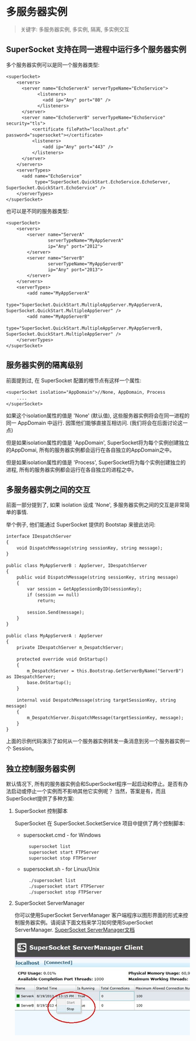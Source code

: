 # 多服务器实例

> 关键字: 多服务器实例, 多实例, 隔离, 多实例交互

## SuperSocket 支持在同一进程中运行多个服务器实例

多个服务器实例可以是同一个服务器类型:

    <superSocket>
        <servers>
          <server name="EchoServerA" serverTypeName="EchoService">
                <listeners>
                  <add ip="Any" port="80" />
                </listeners>
          </server>
          <server name="EchoServerB" serverTypeName="EchoService" security="tls">
              <certificate filePath="localhost.pfx" password="supersocket"></certificate>
              <listeners>
                  <add ip="Any" port="443" />
              </listeners>
          </server>
        </servers>
        <serverTypes>
          <add name="EchoService"
               type="SuperSocket.QuickStart.EchoService.EchoServer, SuperSocket.QuickStart.EchoService" />
        </serverTypes>
    </superSocket>

也可以是不同的服务器类型:

    <superSocket>
        <servers>
            <server name="ServerA"
                    serverTypeName="MyAppServerA"
                    ip="Any" port="2012">
            </server>
            <server name="ServerB"
                    serverTypeName="MyAppServerB"
                    ip="Any" port="2013">
            </server>
        </servers>
        <serverTypes>
            <add name="MyAppServerA"
                 type="SuperSocket.QuickStart.MultipleAppServer.MyAppServerA, SuperSocket.QuickStart.MultipleAppServer" />
            <add name="MyAppServerB"
                 type="SuperSocket.QuickStart.MultipleAppServer.MyAppServerB, SuperSocket.QuickStart.MultipleAppServer" />
        </serverTypes>
    </superSocket>

## 服务器实例的隔离级别
前面提到过, 在 SuperSocket 配置的根节点有这样一个属性:

    <superSocket isolation="AppDomain">//None, AppDomain, Process
        ....
    </superSocket>

如果这个isolation属性的值是 'None' (默认值), 这些服务器实例将会在同一进程的同一 AppDomain 中运行. 因策他们能够直接互相访问. (我们将会在后面讨论这一点)

但是如果isolation属性的值是 'AppDomain', SuperSocket将为每个实例创建独立的AppDomai, 所有的服务器实例都会运行在各自独立的AppDomain之中。

但是如果isolation属性的值是 'Process', SuperSocket将为每个实例创建独立的进程, 所有的服务器实例都会运行在各自独立的进程之中。

## 多服务器实例之间的交互
前面一部分提到了, 如果 isolation 设成 'None', 多服务器实例之间的交互是非常简单的事情.

举个例子, 他们能通过 SuperSocket 提供的 Bootstap 来彼此访问:
    
    interface IDespatchServer
    {
        void DispatchMessage(string sessionKey, string message);
    }
    
    public class MyAppServerB : AppServer, IDespatchServer
    {
        public void DispatchMessage(string sessionKey, string message)
        {
            var session = GetAppSessionByID(sessionKey);
            if (session == null)
                return;

            session.Send(message);
        }
    }

    public class MyAppServerA : AppServer
    {
        private IDespatchServer m_DespatchServer;

        protected override void OnStartup()
        {
            m_DespatchServer = this.Bootstrap.GetServerByName("ServerB") as IDespatchServer;
            base.OnStartup();
        }

        internal void DespatchMessage(string targetSessionKey, string message)
        {
            m_DespatchServer.DispatchMessage(targetSessionKey, message);
        }
    }

上面的示例代码演示了如何从一个服务器实例转发一条消息到另一个服务器实例一个 Session。


## 独立控制服务器实例

默认情况下, 所有的服务器实例会和SuperSocket程序一起启动和停止。是否有办法启动或停止一个实例而不影响其他它实例呢？ 当然，答案是有，而且SuperSocket提供了多种方案:

1. SuperSocket 控制脚本
	
	SuperSocket 在 SuperSocket.SocketService 项目中提供了两个控制脚本:
	
	- supersocket.cmd  - for Windows
		
			supersocket list
			supersocket start FTPServer
			supersocket stop FTPServer

	- supersocket.sh  - for Linux/Unix
			
			./supersocket list
			./supersocket start FTPServer
			./supersocket stop FTPServer


2. SuperSocket ServerManager

	你可以使用SuperSocket ServerManager 客户端程序以图形界面的形式来控制服务器实例。请阅读下面文档来学习如何使用SuperSocket ServerManager. [SuperSocket ServerManager文档](SuperSocket-ServerManager "SuperSocket ServerManager")

   	![SuperSocket ServerManager Client Control](images/servermanagercontrol.jpg)